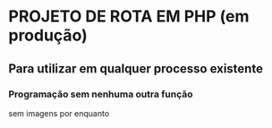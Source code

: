 # PROJETO DE ROTA EM PHP (em produção)

## Para utilizar em qualquer processo existente

### Programação sem nenhuma outra função

<p>sem imagens por enquanto</p>
